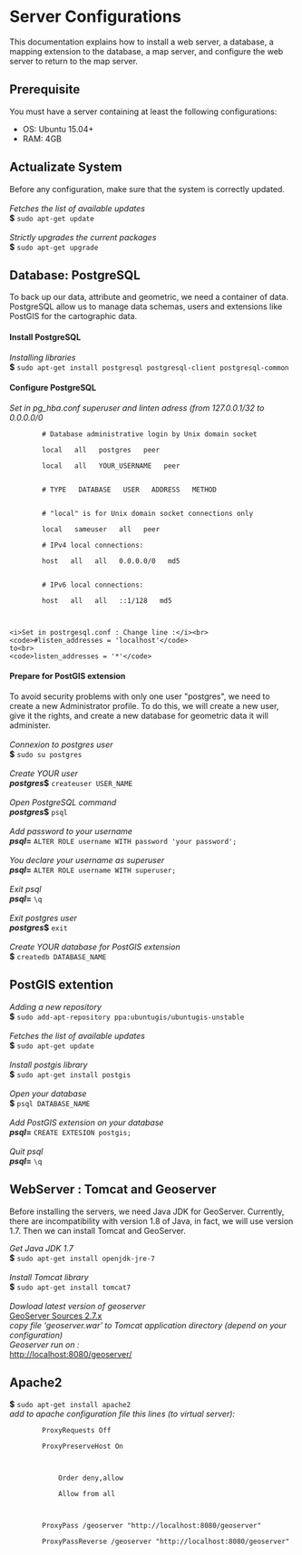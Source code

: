 <h1>Server Configurations</h1>

<p>
	This documentation explains how to install a web server, a database, a mapping extension to the database, a map server, and configure the web server to return to the map server.
</p>

<h2>Prerequisite</h2>

<p>
	You must have a server containing at least the following configurations:
	<ul>
		<li>OS: Ubuntu 15.04+</li>
		<li>RAM: 4GB</li>
	</ul>
</p>

<h2>Actualizate System</h2>

<p>
	Before any configuration, make sure that the system is correctly updated.<br><br>
	<i>Fetches the list of available updates</i><br>
	<b>$</b> <code>sudo apt-get update</code><br><br>
	<i>Strictly upgrades the current packages</i><br>
	<b>$</b> <code>sudo apt-get upgrade</code>
</p>

<h2>Database: PostgreSQL</h2>

<p>
	To back up our data, attribute and geometric, we need a container of data. PostgreSQL allow us to manage data schemas, users and extensions like PostGIS for the cartographic data.
</p>

<h4>Install PostgreSQL</h4>
<p>
	<i>Installing libraries</i><br>
	<b>$</b> <code>sudo apt-get install postgresql postgresql-client postgresql-common</code>
</p>

<h4>Configure PostgreSQL</h4>
<p>	
	<i>Set in pg_hba.conf superuser and linten adress (from 127.0.0.1/32 to 0.0.0.0/0</i><br>
	<code>
		# Database administrative login by Unix domain socket<br>
		local &nbsp; all &nbsp; postgres &nbsp; peer<br>
		local &nbsp; all &nbsp; YOUR_USERNAME &nbsp; peer<br><br>
		# TYPE &nbsp; DATABASE &nbsp; USER &nbsp; ADDRESS &nbsp; METHOD<br><br>
		# "local" is for Unix domain socket connections only<br>
		local &nbsp; sameuser &nbsp; all &nbsp; peer<br>
		# IPv4 local connections:<br>
		host &nbsp; all &nbsp; all &nbsp; 0.0.0.0/0 &nbsp; md5<br><br>
		# IPv6 local connections:<br>
		host &nbsp; all &nbsp; all &nbsp; ::1/128 &nbsp; md5<br>
	</code>

	<i>Set in postrgesql.conf : Change line :</i><br>
	<code>#listen_addresses = 'localhost'</code>
	to<br>
	<code>listen_addresses = '*'</code>
</p>

<h4>Prepare for PostGIS extension</h4>
<p>
	To avoid security problems with only one user "postgres", we need to create a new Administrator profile. To do this, we will create a new user, give it the rights, and create a new database for geometric data it will administer.<br><br>
	<i>Connexion to postgres user</i><br>
	<b>$</b> <code>sudo su postgres</code><br><br>
	<i>Create YOUR user</i><br>
	<b><i>postgres</i>$</b> <code>createuser USER_NAME</code><br><br>
	<i>Open PostgreSQL command</i><br>
	<b><i>postgres</i>$</b> <code>psql</code><br><br>
	<i>Add password to your username</i><br>
	<b><i>psql</i>=</b> <code>ALTER ROLE username WITH password 'your password';</code><br><br>
	<i>You declare your username as superuser</i><br>
	<b><i>psql</i>=</b> <code>ALTER ROLE username WITH superuser;</code><br><br>
	<i>Exit psql</i><br>
	<b><i>psql</i>=</b> <code>\q</code><br><br>
	<i>Exit postgres user</i><br>
	<b><i>postgres</i>$</b> <code>exit</code><br><br>
	<i>Create YOUR database for PostGIS extension</i><br>
	<b>$</b> <code>createdb DATABASE_NAME</code><br>
</p>

<h2>PostGIS extention</h2>

<p>
	<i>Adding a new repository</i><br>
	<b>$</b> <code>sudo add-apt-repository ppa:ubuntugis/ubuntugis-unstable</code><br><br>
	<i>Fetches the list of available updates</i><br>
	<b>$</b> <code>sudo apt-get update</code><br><br>
	<i>Install postgis library</i><br>
	<b>$</b> <code>sudo apt-get install postgis</code><br><br>
	<i>Open your database</i><br>
	<b>$</b> <code>psql DATABASE_NAME</code><br><br>
	<i>Add PostGIS extension on your database</i><br>
	<b><i>psql</i>=</b> <code>CREATE EXTESION postgis;</code><br><br>
	<i>Quit psql</i><br>
	<b><i>psql</i>=</b> <code>\q</code><br>
</p>

<h2>WebServer : Tomcat and Geoserver</h2>
<p>
	Before installing the servers, we need Java JDK for GeoServer. Currently, there are incompatibility with version 1.8 of Java, in fact, we will use version 1.7. Then we can install Tomcat and GeoServer.
</p>
<p>
	<i>Get Java JDK 1.7</i><br>
	<b>$</b> <code>sudo apt-get install openjdk-jre-7</code><br><br>
	<i>Install Tomcat library</i><br>
	<b>$</b> <code>sudo apt-get install tomcat7</code><br><br>
	<i>Dowload latest version of geoserver</i><br>
	<a href="http://geoserver.org/release/2.7.x/">GeoServer Sources 2.7.x</a><br>
	<i>copy file 'geoserver.war' to Tomcat application directory (depend on your configuration)</i><br>
	<i>Geoserver run on :</i><br>
	<a href="http://localhost:8080/geoserver/">http://localhost:8080/geoserver/</a>
</p>

<h2>Apache2</h2>
<p>
	<b>$</b> <code>sudo apt-get install apache2</code><br>
	<i>add to apache configuration file this lines (to virtual server):</i><br>
	<code>
		ProxyRequests Off<br>
		ProxyPreserveHost On<br>
		<Proxy *><br>
			Order deny,allow<br>
			Allow from all<br>
		</Proxy><br>
		ProxyPass /geoserver "http://localhost:8080/geoserver"<br>
		ProxyPassReverse /geoserver "http://localhost:8080/geoserver"
	</code>
</p>
	


